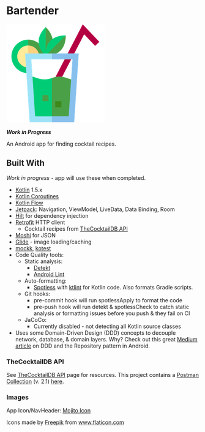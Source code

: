 # Bartender
![](docs/assets/logo.png)

***Work in Progress***

An Android app for finding cocktail recipes.

## Built With

*Work in progress* - app will use these when completed.

* [Kotlin](https://kotlinlang.org/) 1.5.x
* [Kotlin Coroutines](https://developer.android.com/kotlin/coroutines)
* [Kotlin Flow](https://developer.android.com/kotlin/flow)
* [Jetpack](https://developer.android.com/jetpack): Navigation, ViewModel, LiveData, Data Binding, Room
* [Hilt](https://developer.android.com/training/dependency-injection/hilt-android) for dependency injection
* [Retrofit](https://square.github.io/retrofit/) HTTP client
    * Cocktail recipes from [TheCocktailDB API](https://www.thecocktaildb.com/api.php)
* [Moshi](https://github.com/square/moshi) for JSON 
* [Glide](https://bumptech.github.io/glide/) - image loading/caching
* [mockk](https://mockk.io/), [kotest](https://kotest.io/docs/assertions/assertions.html)
* Code Quality tools:
    * Static analysis:
        * [Detekt](https://detekt.github.io/detekt/) 
        * [Android Lint](https://developer.android.com/studio/write/lint)
    * Auto-formatting:
        * [Spotless](https://github.com/diffplug/spotless) with [ktlint](https://ktlint.github.io/) 
        for Kotlin code. Also formats Gradle scripts.
    * Git hooks:
        * pre-commit hook will run spotlessApply to format the code
        * pre-push hook will run detekt & spotlessCheck to catch static analysis or formatting issues
        before you push & they fail on CI
    * JaCoCo:
        * Currently disabled - not detecting all Kotlin source classes
* Uses some Domain-Driven Design (DDD) concepts to decouple network, database, & domain 
    layers. Why? Check out this great [Medium article](https://proandroiddev.com/the-real-repository-pattern-in-android-efba8662b754) 
    on DDD and the Repository pattern in Android.


### TheCocktailDB API

See [TheCocktailDB API](https://www.thecocktaildb.com/api.php) page for resources. This project contains a [Postman Collection](https://www.postman.com/collection/) (v. 2.1) [here](config/dev/postman-api/TheCocktailDB-API.postman_collection.json).

### Images

App Icon/NavHeader:
[Mojito Icon](https://www.flaticon.com/free-icon/mojito_2059994)
<div>Icons made by <a href="https://www.freepik.com" title="Freepik">Freepik</a> from <a href="https://www.flaticon.com/" title="Flaticon">www.flaticon.com</a></div>

